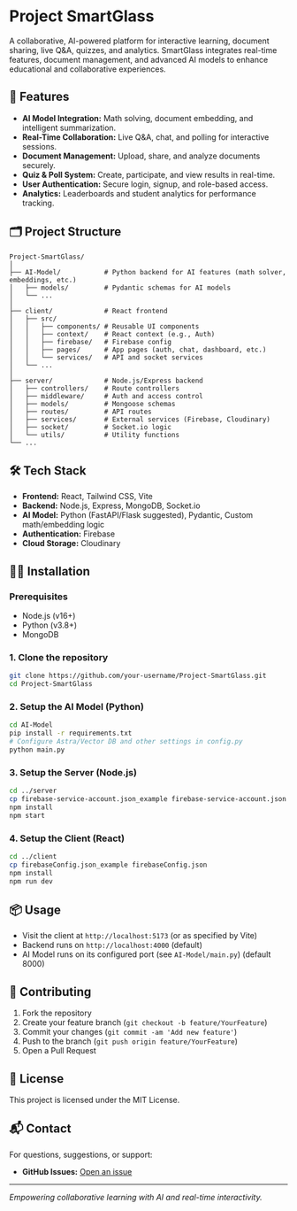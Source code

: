 # Project SmartGlass

A collaborative, AI-powered platform for interactive learning, document sharing, live Q&A, quizzes, and analytics. SmartGlass integrates real-time features, document management, and advanced AI models to enhance educational and collaborative experiences.

## 🚀 Features
- **AI Model Integration:** Math solving, document embedding, and intelligent summarization.
- **Real-Time Collaboration:** Live Q&A, chat, and polling for interactive sessions.
- **Document Management:** Upload, share, and analyze documents securely.
- **Quiz & Poll System:** Create, participate, and view results in real-time.
- **User Authentication:** Secure login, signup, and role-based access.
- **Analytics:** Leaderboards and student analytics for performance tracking.

## 🗂️ Project Structure
```
Project-SmartGlass/
│
├── AI-Model/           # Python backend for AI features (math solver, embeddings, etc.)
│   ├── models/         # Pydantic schemas for AI models
│   └── ...
│
├── client/             # React frontend
│   ├── src/
│   │   ├── components/ # Reusable UI components
│   │   ├── context/    # React context (e.g., Auth)
│   │   ├── firebase/   # Firebase config
│   │   ├── pages/      # App pages (auth, chat, dashboard, etc.)
│   │   └── services/   # API and socket services
│   └── ...
│
├── server/             # Node.js/Express backend
│   ├── controllers/    # Route controllers
│   ├── middleware/     # Auth and access control
│   ├── models/         # Mongoose schemas
│   ├── routes/         # API routes
│   ├── services/       # External services (Firebase, Cloudinary)
│   ├── socket/         # Socket.io logic
│   └── utils/          # Utility functions
└── ...
```

## 🛠️ Tech Stack
- **Frontend:** React, Tailwind CSS, Vite
- **Backend:** Node.js, Express, MongoDB, Socket.io
- **AI Model:** Python (FastAPI/Flask suggested), Pydantic, Custom math/embedding logic
- **Authentication:** Firebase
- **Cloud Storage:** Cloudinary

## 🧑‍💻 Installation

### Prerequisites
- Node.js (v16+)
- Python (v3.8+)
- MongoDB

### 1. Clone the repository
```bash
git clone https://github.com/your-username/Project-SmartGlass.git
cd Project-SmartGlass
```

### 2. Setup the AI Model (Python)
```bash
cd AI-Model
pip install -r requirements.txt
# Configure Astra/Vector DB and other settings in config.py
python main.py
```

### 3. Setup the Server (Node.js)
```bash
cd ../server
cp firebase-service-account.json_example firebase-service-account.json
npm install
npm start
```

### 4. Setup the Client (React)
```bash
cd ../client
cp firebaseConfig.json_example firebaseConfig.json
npm install
npm run dev
```

## 📦 Usage
- Visit the client at `http://localhost:5173` (or as specified by Vite)
- Backend runs on `http://localhost:4000` (default)
- AI Model runs on its configured port (see `AI-Model/main.py`) (default 8000)

## 🤝 Contributing
1. Fork the repository
2. Create your feature branch (`git checkout -b feature/YourFeature`)
3. Commit your changes (`git commit -am 'Add new feature'`)
4. Push to the branch (`git push origin feature/YourFeature`)
5. Open a Pull Request

## 📄 License
This project is licensed under the MIT License.

## 📬 Contact
For questions, suggestions, or support:
- **GitHub Issues:** [Open an issue](https://github.com/your-username/Project-SmartGlass/issues)
---

*Empowering collaborative learning with AI and real-time interactivity.* 
